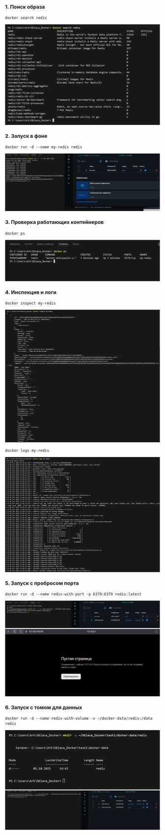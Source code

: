 ### 1. Поиск образа
`docker search redis`

![alt text](img/image-1.png)

### 2. Запуск в фоне
`docker run -d --name my-redis redis`

![alt text](/img/image-2.png)

### 3. Проверка работающих контейнеров
`docker ps`

![alt text](/img/image-3.png)

### 4. Инспекция и логи
`docker inspect my-redis`

![alt text](/img/image-4.png)

`docker logs my-redis`

![alt text](/img/image-5.png)

### 5. Запуск с пробросом порта
`docker run -d --name redis-with-port -p 6379:6379 redis:latest`

![alt text](/img/image-6.png)
![alt text](/img/image-7.png)

### 6. Запуск с томом для данных
`docker run -d --name redis-with-volume -v ~/docker-data/redis:/data redis`

![alt text](/img/image-8.png)
![alt text](/img/image-9.png)
